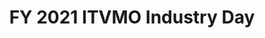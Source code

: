 ---
highlight: "false" 
title: "FY 2021 ITVMO Industry Day "
description: "The ITVMO hosted an Industry Day to engage industry as an ITVMO partner to inform acquisition trends and priorities. "
url-link: "https://www.youtube.com/watch?v=mD4iWvAJnyk"
type: "HTML"
gov-only: "false"
is-external: "true"
publication-date: "January 01, 2021"
reading-time: "60"
resource-type: "guidance"
filter: "itvmo-general"
audience: "industry-all-businesses"
branded-offerings: "it-buyers-training-support "
---